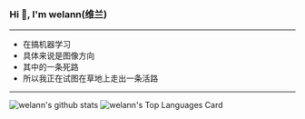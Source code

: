 ### Hi 👋, I'm welann(维兰)
---
+ 在搞机器学习
+ 具体来说是图像方向
+ 其中的一条死路
+ 所以我正在试图在草地上走出一条活路

---

 ![welann's github stats](https://github-readme-stats.vercel.app/api?username=welann&show_icons=true&hide_border=true)
 ![welann's Top Languages Card](https://github-readme-stats.vercel.app/api/top-langs/?username=welann&langs_count=10&hide=Jupyter%20Notebook&hide_border=true&exclude_repo&layout=compact)





